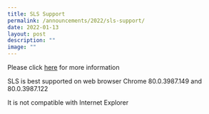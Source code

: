 ```yaml
---
title: SLS Support
permalink: /announcements/2022/sls-support/
date: 2022-01-13
layout: post
description: ""
image: ""
---
```

Please click [here](/for-parents/sls/) for more information

SLS is best supported on web browser Chrome 80.0.3987.149 and 80.0.3987.122 

It is not compatible with Internet Explorer
